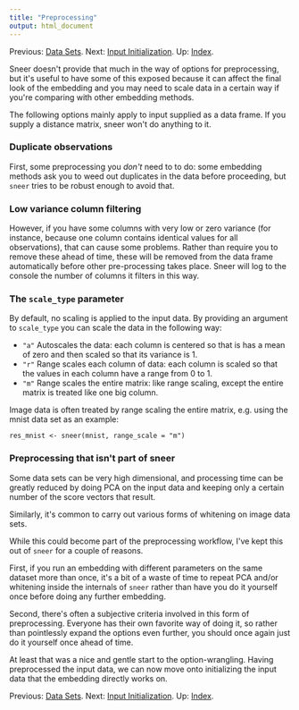 ```yaml
---
title: "Preprocessing"
output: html_document
---
```


Previous: [Data Sets](datasets.html). Next: [Input Initialization](input-initialization.html). Up: [Index](index.html).

Sneer doesn't provide that much in the way of options for preprocessing, but
it's useful to have some of this exposed because it can affect the final
look of the embedding and you may need to scale data in a certain way if you're
comparing with other embedding methods.

The following options mainly apply to input supplied as a data frame. If you
supply a distance matrix, sneer won't do anything to it.

### Duplicate observations

First, some preprocessing you _don't_ need to to do: some embedding methods ask
you to weed out duplicates in the data before proceeding, but `sneer` tries
to be robust enough to avoid that.

### Low variance column filtering

However, if you have some columns with very low or zero variance (for instance,
because one column contains identical values for all observations), that can
cause some problems. Rather than require you to remove these ahead of time, 
these will be removed from the data frame automatically before other 
pre-processing takes place. Sneer will log to the console the number of columns
it filters in this way.

### The `scale_type` parameter

By default, no scaling is applied to the input data. By providing an argument
to `scale_type` you can scale the data in the following way:

* `"a"` Autoscales the data: each column is centered so that is has a mean of 
zero and then scaled so that its variance is 1.
* `"r"` Range scales each column of data: each column is scaled so that the 
values in each column have a range from 0 to 1.
* `"m"` Range scales the entire matrix: like range scaling, except the 
entire matrix is treated like one big column.

Image data is often treated by range scaling the entire matrix, e.g. using the 
mnist data set as an example:

```res_mnist <- sneer(mnist, range_scale = "m")```

### Preprocessing that isn't part of sneer

Some data sets can be very high dimensional, and processing time can be
greatly reduced by doing PCA on the input data and keeping only a certain number
of the score vectors that result. 

Similarly, it's common to carry out various forms of whitening on image data 
sets. 

While this could become part of the preprocessing workflow, I've kept this out
of `sneer` for a couple of reasons. 

First, if you run an embedding with different parameters on the same dataset 
more than once, it's a bit of a waste of time to repeat PCA and/or whitening 
inside the internals of `sneer` rather than have you do it yourself once before 
doing any further embedding.

Second, there's often a subjective criteria involved in this form of 
preprocessing. Everyone has their own favorite way of doing it, so rather
than pointlessly expand the options even further, you should once again just
do it yourself once ahead of time.

At least that was a nice and gentle start to the option-wrangling. Having
preprocessed the input data, we can now move onto initializing the input data
that the embedding directly works on.

Previous: [Data Sets](datasets.html). Next: [Input Initialization](input-initialization.html). Up: [Index](index.html).

